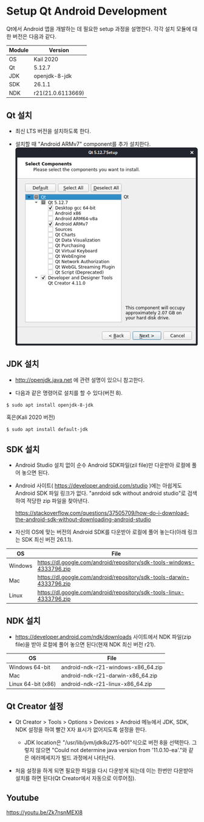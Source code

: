 Setup Qt Android Development
===

Qt에서 Android 앱을 개발하는 데 필요한 setup 과정을 설명한다. 각각 설치 모듈에 대한 버전은 다음과 같다.

|Module|Version|
|---|---|
|OS|Kail 2020|
|Qt|5.12.7|
|JDK|openjdk-8-jdk|
|SDK|26.1.1|
|NDK|r21(21.0.6113669)|

## Qt 설치
* 최신 LTS 버전을 설치하도록 한다.

* 설치할 때 "Android ARMv7" component를 추가 설치한다.  
![](select-components.png)

## JDK 설치

* http://openjdk.java.net 에 관련 설명이 있으니 참고한다.

* 다음과 같은 명령어로 설치를 할 수 있다(버전 8).
```
$ sudo apt install openjdk-8-jdk
```
혹은(Kali 2020 버전)
```
$ sudo apt install default-jdk
```

## SDK 설치
* Android Studio 설치 없이 순수 Android SDK파일(zil file)만 다운받아 로컬에 풀어 놓으면 된다.

* Android 사이트( https://developer.android.com/studio )에는 아쉽게도 Android SDK 파일 링크가 없다. "anrdoid sdk without android studio"로 검색하여 적당한 zip 파일을 찾아낸다.

  https://stackoverflow.com/questions/37505709/how-do-i-download-the-android-sdk-without-downloading-android-studio

* 자신의 OS에 맞는 버전의 Android SDK를 다운받아 로컬에 풀어 놓는다(아래 링크는 SDK 최신 버전 26.1.1).  

|OS|File|
|---|---|
|Windows|https://dl.google.com/android/repository/sdk-tools-windows-4333796.zip|
|Mac|https://dl.google.com/android/repository/sdk-tools-darwin-4333796.zip|
|Linux|https://dl.google.com/android/repository/sdk-tools-linux-4333796.zip|

## NDK 설치
* https://developer.android.com/ndk/downloads 사이트에서 NDK 파일(zip file)을 받아 로컬에 풀어 놓으면 된다(현재 NDK 최신 버전 r21).

|OS|File|
|---|---|
|Windows 64-bit|android-ndk-r21-windows-x86_64.zip|
|Mac|android-ndk-r21-darwin-x86_64.zip
|Linux 64-bit (x86)|android-ndk-r21-linux-x86_64.zip|

## Qt Creator 설정
* Qt Creator > Tools > Options > Devices > Android 메뉴에서 JDK, SDK, NDK 설정을 하여 빨간 X자 표시가 없어지도록 설정을 한다.
  * JDK location은 "/usr/lib/jvm/jdk8u275-b01"식으로 버전 8을 선택한다. 그렇지 않으면 "Could not determine java version from '11.0.10-ea'."와 같은 에러메세지가 빌드 과정에서 나타난다.

* 처음 설정을 하게 되면 필요한 파일을 다시 다운받게 되는데 이는 한번만 다운받아 설치를 하면 된다(Qt Creator에서 자동으로 이루어짐).

## Youtube
https://youtu.be/Zk7nsnMEXl8
